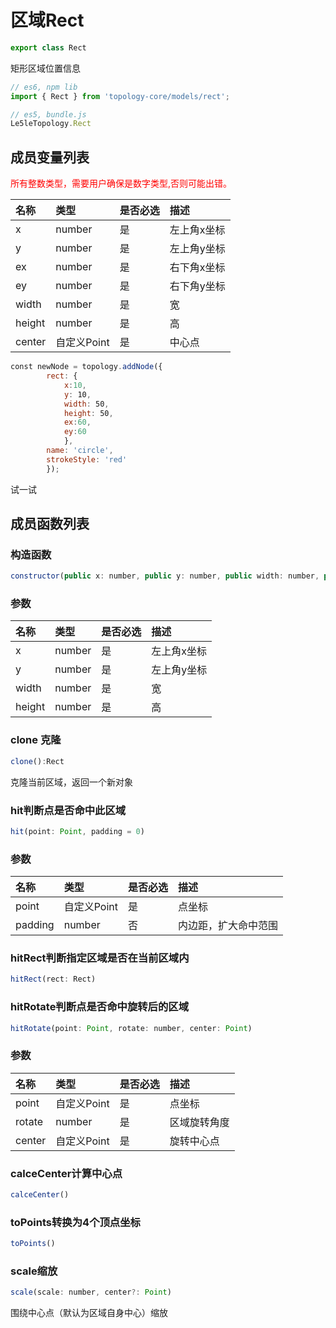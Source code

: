 # 区域Rect

```javascript
export class Rect
```
矩形区域位置信息

```javascript
// es6, npm lib
import { Rect } from 'topology-core/models/rect';

// es5, bundle.js
Le5leTopology.Rect
```

## 成员变量列表
<font color = red>所有整数类型，需要用户确保是数字类型,否则可能出错。</font>

|名称|类型|是否必选|描述|
|:---|:---|:---|:---|
|x|number|是|左上角x坐标|
|y|number|是|左上角y坐标|
|ex|number|是|右下角x坐标|
|ey|number|是|右下角y坐标|
|width|number|是|宽|
|height|number|是|高|
|center|自定义Point|是|中心点|

<div class="try-code">

``` javascript
const newNode = topology.addNode({
        rect: {
            x:10,
            y: 10,
            width: 50,
            height: 50,
            ex:60,
            ey:60
            },
        name: 'circle',
        strokeStyle: 'red'
        });

```
<a class="try" data-set="rect">试一试</a>

</div>





## 成员函数列表

### 构造函数
``` javascript
constructor(public x: number, public y: number, public width: number, public height: number)
```

### 参数
|名称|类型|是否必选|描述|
|:---|:---|:---|:---|
|x|number|是|左上角x坐标|
|y|number|是|左上角y坐标|
|width|number|是|宽|
|height|number|是|高|

### clone 克隆
```javascript
clone():Rect
```

克隆当前区域，返回一个新对象


### hit判断点是否命中此区域
```javascript
hit(point: Point, padding = 0)
```

### 参数
|名称|类型|是否必选|描述|
|:---|:---|:---|:---|
|point|自定义Point|是|点坐标|
|padding|number|否|内边距，扩大命中范围| 

### hitRect判断指定区域是否在当前区域内
```javascript
hitRect(rect: Rect)
```

### hitRotate判断点是否命中旋转后的区域
```javascript
hitRotate(point: Point, rotate: number, center: Point)
```


### 参数
|名称|类型|是否必选|描述|
|:---|:---|:---|:---|
|point|自定义Point|是|点坐标|
|rotate|number|是|区域旋转角度| 
|center|自定义Point|是|旋转中心点| 

### calceCenter计算中心点
```javascript
calceCenter()
```

### toPoints转换为4个顶点坐标
```javascript
toPoints()
```

### scale缩放
```javascript
scale(scale: number, center?: Point)
```
围绕中心点（默认为区域自身中心）缩放